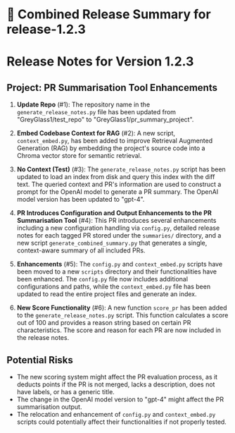 


# 🚀 Combined Release Summary for release-1.2.3

# Release Notes for Version 1.2.3

## Project: PR Summarisation Tool Enhancements

1. **Update Repo** (#1): The repository name in the `generate_release_notes.py` file has been updated from "GreyGlass1/test_repo" to "GreyGlass1/pr_summary_project".

2. **Embed Codebase Context for RAG** (#2): A new script, `context_embed.py`, has been added to improve Retrieval Augmented Generation (RAG) by embedding the project's source code into a Chroma vector store for semantic retrieval.

3. **No Context (Test)** (#3): The `generate_release_notes.py` script has been updated to load an index from disk and query this index with the diff text. The queried context and PR's information are used to construct a prompt for the OpenAI model to generate a PR summary. The OpenAI model version has been updated to "gpt-4".

4. **PR Introduces Configuration and Output Enhancements to the PR Summarisation Tool** (#4): This PR introduces several enhancements including a new configuration handling via `config.py`, detailed release notes for each tagged PR stored under the `summaries/` directory, and a new script `generate_combined_summary.py` that generates a single, context-aware summary of all included PRs.

5. **Enhancements** (#5): The `config.py` and `context_embed.py` scripts have been moved to a new `scripts` directory and their functionalities have been enhanced. The `config.py` file now includes additional configurations and paths, while the `context_embed.py` file has been updated to read the entire project files and generate an index.

6. **New Score Functionality** (#6): A new function `score_pr` has been added to the `generate_release_notes.py` script. This function calculates a score out of 100 and provides a reason string based on certain PR characteristics. The score and reason for each PR are now included in the release notes.

## Potential Risks
- The new scoring system might affect the PR evaluation process, as it deducts points if the PR is not merged, lacks a description, does not have labels, or has a generic title.
- The change in the OpenAI model version to "gpt-4" might affect the PR summarisation output.
- The relocation and enhancement of `config.py` and `context_embed.py` scripts could potentially affect their functionalities if not properly tested.